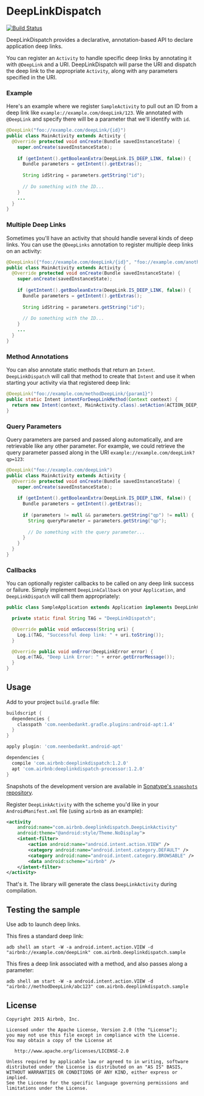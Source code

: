 # DeepLinkDispatch

[![Build Status](https://travis-ci.org/airbnb/DeepLinkDispatch.svg)](https://travis-ci.org/airbnb/DeepLinkDispatch)

DeepLinkDispatch provides a declarative, annotation-based API to declare application deep links.

You can register an `Activity` to handle specific deep links by annotating it with `@DeepLink` and a URI.
DeepLinkDispatch will parse the URI and dispatch the deep link to the appropriate `Activity`, along
with any parameters specified in the URI.

### Example

Here's an example where we register `SampleActivity` to pull out an ID from a deep link like
`example://example.com/deepLink/123`. We annotated with `@DeepLink` and specify there will be a
parameter that we'll identify with `id`.

```java
@DeepLink("foo://example.com/deepLink/{id}")
public class MainActivity extends Activity {
  @Override protected void onCreate(Bundle savedInstanceState) {
    super.onCreate(savedInstanceState);
  
    if (getIntent().getBooleanExtra(DeepLink.IS_DEEP_LINK, false)) {
      Bundle parameters = getIntent().getExtras();
    
      String idString = parameters.getString("id");
    
      // Do something with the ID...
    }
    ...
  }
}
```

### Multiple Deep Links

Sometimes you'll have an activity that should handle several kinds of deep links. You can use the
`@DeepLinks` annotation to register multiple deep links on an activity:

```java
@DeepLinks({"foo://example.com/deepLink/{id}", "foo://example.com/anotherDeepLink"})
public class MainActivity extends Activity {
  @Override protected void onCreate(Bundle savedInstanceState) {
    super.onCreate(savedInstanceState);
  
    if (getIntent().getBooleanExtra(DeepLink.IS_DEEP_LINK, false)) {
      Bundle parameters = getIntent().getExtras();
    
      String idString = parameters.getString("id");
    
      // Do something with the ID...
    }
    ...
  }
}
```

### Method Annotations

You can also annotate static methods that return an `Intent`. `DeepLinkDispatch` will call that
method to create that `Intent` and use it when starting your activity via that registered deep link:

```java
@DeepLink("foo://example.com/methodDeepLink/{param1}")
public static Intent intentForDeepLinkMethod(Context context) {
  return new Intent(context, MainActivity.class).setAction(ACTION_DEEP_LINK_METHOD);
}
```

### Query Parameters

Query parameters are parsed and passed along automatically, and are retrievable like any
other parameter. For example, we could retrieve the query parameter passed along in the URI
`example://example.com/deepLink?qp=123`:

```java
@DeepLink("foo://example.com/deepLink")
public class MainActivity extends Activity {
  @Override protected void onCreate(Bundle savedInstanceState) {
    super.onCreate(savedInstanceState);
  
    if (getIntent().getBooleanExtra(DeepLink.IS_DEEP_LINK, false)) {
      Bundle parameters = getIntent().getExtras();
    
      if (parameters != null && parameters.getString("qp") != null) {
        String queryParameter = parameters.getString("qp");
        
        // Do something with the query parameter...
      }
    }
  }
}
```

### Callbacks

You can optionally register callbacks to be called on any deep link success or failure. Simply
implement `DeepLinkCallback` on your `Application`, and `DeepLinkDispatch` will call them
appropriately:

```java
public class SampleApplication extends Application implements DeepLinkCallback {

  private static final String TAG = "DeepLinkDispatch";

  @Override public void onSuccess(String uri) {
    Log.i(TAG, "Successful deep link: " + uri.toString());
  }

  @Override public void onError(DeepLinkError error) {
    Log.e(TAG, "Deep Link Error: " + error.getErrorMessage());
  }
}
```

## Usage

Add to your project `build.gradle` file:

```groovy
buildscript {
  dependencies {
    classpath 'com.neenbedankt.gradle.plugins:android-apt:1.4'
  }
}

apply plugin: 'com.neenbedankt.android-apt'

dependencies {
  compile 'com.airbnb:deeplinkdispatch:1.2.0'
  apt 'com.airbnb:deeplinkdispatch-processor:1.2.0'
}
```

Snapshots of the development version are available in [Sonatype's `snapshots` repository](https://oss.sonatype.org/content/repositories/snapshots/).

Register `DeepLinkActivity` with the scheme you'd like in your `AndroidManifest.xml` file (using
`airbnb` as an example):

```xml
<activity
    android:name="com.airbnb.deeplinkdispatch.DeepLinkActivity"
    android:theme="@android:style/Theme.NoDisplay">
    <intent-filter>
        <action android:name="android.intent.action.VIEW" />
        <category android:name="android.intent.category.DEFAULT" />
        <category android:name="android.intent.category.BROWSABLE" />
        <data android:scheme="airbnb" />
    </intent-filter>
</activity>
```

That's it. The library will generate the class `DeepLinkActivity` during compilation.

## Testing the sample

Use adb to launch deep links.

This fires a standard deep link:

`adb shell am start -W -a android.intent.action.VIEW -d "airbnb://example.com/deepLink" com.airbnb.deeplinkdispatch.sample`

This fires a deep link associated with a method, and also passes along a parameter:

`adb shell am start -W -a android.intent.action.VIEW -d "airbnb://methodDeepLink/abc123" com.airbnb.deeplinkdispatch.sample`

## License

```
Copyright 2015 Airbnb, Inc.

Licensed under the Apache License, Version 2.0 (the "License");
you may not use this file except in compliance with the License.
You may obtain a copy of the License at

   http://www.apache.org/licenses/LICENSE-2.0

Unless required by applicable law or agreed to in writing, software
distributed under the License is distributed on an "AS IS" BASIS,
WITHOUT WARRANTIES OR CONDITIONS OF ANY KIND, either express or implied.
See the License for the specific language governing permissions and
limitations under the License.
```
